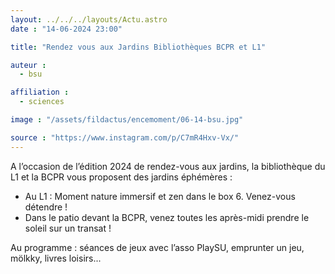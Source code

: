 ```yaml
---
layout: ../../../layouts/Actu.astro
date : "14-06-2024 23:00"

title: "Rendez vous aux Jardins Bibliothèques BCPR et L1"

auteur :
  - bsu

affiliation :
  - sciences

image : "/assets/fildactus/encemoment/06-14-bsu.jpg"

source : "https://www.instagram.com/p/C7mR4Hxv-Vx/"
---
```


A l’occasion de l’édition 2024 de rendez-vous aux jardins, la bibliothèque du L1 et la BCPR vous proposent des jardins éphémères :  
- Au L1 : Moment nature immersif et zen dans le box 6. Venez-vous détendre !  
- Dans le patio devant la BCPR, venez toutes les après-midi prendre le soleil sur un transat !

Au programme : séances de jeux avec l’asso PlaySU, emprunter un jeu, mölkky, livres loisirs...